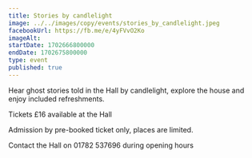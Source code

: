 ```yaml
---
title: Stories by candlelight
image: ../../images/copy/events/stories_by_candlelight.jpeg
facebookUrl: https://fb.me/e/4yFVvO2Ko
imageAlt: 
startDate: 1702666800000
endDate: 1702675800000
type: event
published: true
---
```

Hear ghost stories told in the Hall by candlelight, explore the house and enjoy included refreshments.

Tickets £16 available at the Hall

Admission by pre-booked ticket only, places are limited.

Contact the Hall on 01782 537696 during opening hours